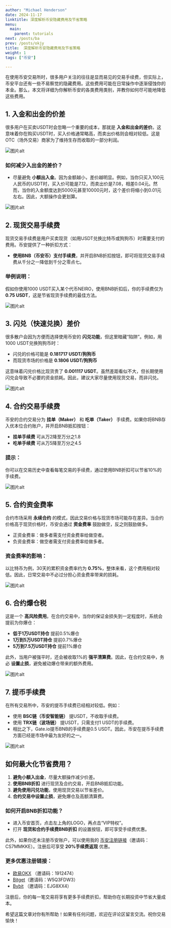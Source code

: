 ```yaml
---
author: "Michael Henderson"
date: 2024-11-17
linktitle: 深度解析币安隐藏费用及节省策略
menu:
  main:
    parent: tutorials
next: /posts/ba
prev: /posts/okjy
title:  深度解析币安隐藏费用及节省策略
weight: 1
tags: ["币安"]

---
```


在使用币安交易所时，很多用户关注的往往是显而易见的交易手续费，但实际上，币安平台还有一些不易察觉的隐藏费用。这些费用可能在日常操作中逐渐侵蚀你的本金。那么，本文将详细为你解析币安的各类费用类别，并教你如何尽可能地降低这些费用。

## 1. 入金和出金的价差

很多用户在买卖USDT时会忽略一个重要的成本，那就是 **入金和出金的差价**。这意味着你在购买USDT时，买入价格通常略高，而卖出价格则会相对较低。这是OTC（场外交易）商家为了维持生存而收取的一部分利润。

![图片alt](https://ice.frostsky.com/2024/11/15/a0625fc3e0afe51f8d3ebf3f2c0e952d.png "图片title")

### 如何减少入出金的差价？

- 尽量避免 **小额出入金**。因为金额越小，差价越明显。例如，当你只买入100元人民币的USDT时，买入价可能是7.12，而卖出价是7.08，相差0.04元。然而，当你的入金额度达到5000元甚至10000元时，这个差价将缩小到0.01元左右。因此，大额操作会更划算。

![图片alt](https://ice.frostsky.com/2024/11/17/e3f1a490d9379356656391378a74cfaf.png "图片title")

## 2. 现货交易手续费

现货交易手续费是用户买卖现货（如用USDT兑换比特币或狗狗币）时需要支付的费用。币安提供了一种折扣方式：

- **使用BNB（币安币）支付手续费**，并开启BNB折扣按钮，即可将现货交易手续费从千分之一降低到千分之零点七。

### 举例说明：
假如你使用1000 USDT买入某个代币NEIRO，使用BNB折扣后，你的手续费仅为 **0.75 USDT**，这是节省现货手续费的最佳方法。

![图片alt](https://ice.frostsky.com/2024/11/17/acfce87309aa50028e7b111fd7461026.png "图片title")

## 3. 闪兑（快速兑换）差价

很多散户会因为方便而选择使用币安的 **闪兑功能**，但这里暗藏“陷阱”。例如，用1000 USDT兑换狗狗币时：

- 闪兑的价格可能是 **0.181717 USDT/狗狗币**
- 而现货市场的价格是 **0.1806 USDT/狗狗币**

这意味着闪兑价格比现货贵了 **0.001117 USDT**。虽然差距看似不大，但长期使用闪兑会导致不必要的资金损耗。因此，建议大家尽量使用现货交易，而非闪兑。

![图片alt](https://ice.frostsky.com/2024/11/17/c70a754c7b5b10dbd961a695e4c94047.png "图片title")

## 4. 合约交易手续费

币安的合约交易分为 **挂单（Maker）** 和 **吃单（Taker）** 手续费。如果你将BNB存入优本位合约账户，并开启BNB抵扣按钮：

- **挂单手续费** 可从万2降至万分之1.8
- **吃单手续费** 可从万5降至万分之4.5

### 提示：
你可以在交易历史中查看每笔交易的手续费，通过使用BNB折扣可以节省10%的手续费。

![图片alt](https://ice.frostsky.com/2024/11/17/bf7810cd49f1a89af66d53004906fdc4.png "图片title")

## 5. 合约资金费率

合约市场采用 **永续合约** 的模式，因此交易价格与现货市场可能存在差异。当合约价格高于现货价格时，币安会通过 **资金费率** 鼓励做空，反之则鼓励做多。

- 正资金费率：做多者需支付资金费率给做空者。
- 负资金费率：做空者需支付资金费率给做多者。

### 资金费率的影响：
以比特币为例，30天的累积资金费率约为 **0.75%**，整体来看，这个费用相对较低。因此，日常交易中不必过分担心资金费率带来的损耗。

![图片alt](https://ice.frostsky.com/2024/11/17/2fc53af94d44b1dfadba21a27c3a8b2e.png "图片title")

## 6. 合约爆仓税

这是一个 **高风险费用**。在合约交易中，当你的保证金损失到一定程度时，系统会提前为你爆仓：

- **低于1万USDT持仓** 提前0.5%爆仓
- **1万到5万USDT持仓** 提前0.7%爆仓
- **5万到7.5万USDT持仓** 提前1%爆仓

此外，当用户被强平时，还会被收取1%的 **强平清算费**。因此，在合约交易中，务必 **设置止损**，避免被动爆仓带来的额外费用。

![图片alt](https://ice.frostsky.com/2024/11/17/fc525f2a3c75997fe9e1ca1c9ee60577.png "图片title")

## 7. 提币手续费

在所有交易所中，币安的提币手续费已经相对较低。例如：

- 使用 **BSC链（币安智能链）** 提USDT，不收取手续费。
- 使用 **TRX链（波场链）** 提USDT，只需支付1 USDT的手续费。
- 相比之下，Gate.io提币BNB的手续费是0.5 USDT。因此，币安在提币手续费方面已经是市场中最为友好的之一。

![图片alt](https://ice.frostsky.com/2024/11/17/33418b080aff2e4eff13e78907f0bdec.png "图片title")

## 如何最大化节省费用？

1. **避免小额入出金**，尽量大额操作减少价差。
2. **使用BNB折扣** 进行现货及合约交易，开启BNB抵扣功能。
3. **避免使用闪兑功能**，使用现货交易以节省差价。
4. **合约交易中设置止损**，避免爆仓及高额清算费。

### 如何开启BNB折扣功能？

- 进入币安首页，点击左上角的LOGO，再点击“VIP特权”。
- 打开 **现货和合约手续费BNB折扣** 的设置按钮，即可享受手续费优惠。

此外，如果你还未注册币安账户，可以使用我的 [币安注册链接](https://www.binance.com/zh-CN/join?ref=CS7MMKKE)（邀请码：CS7MMKKE）。注册后可享受 **20%手续费返现** 优惠。

### 更多优惠注册链接：

- [欧易OKX](https://okx.com/join/1912474) （邀请码：1912474）
- [Bitget](https://share.glassgs.com/u/S18JBL76)（邀请码：W5Q3FDW3）
- [Bybit](https://www.bybitglobal.com/invite?ref=EJG8XX4) （邀请码：EJG8XX4）

注册后，你的每一笔交易将享有更多手续费折扣，帮助你在长期投资中节省大量成本。

希望这篇文章对你有所帮助！如果有任何问题，欢迎在评论区留言交流。祝你交易愉快！